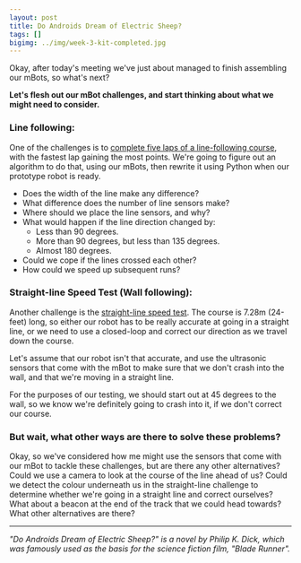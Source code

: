 ```yaml
---
layout: post
title: Do Androids Dream of Electric Sheep?
tags: []
bigimg: ../img/week-3-kit-completed.jpg
---
```


Okay, after today's meeting we've just about managed to finish assembling our mBots, so what's next?

**Let's flesh out our mBot challenges, and start thinking about what we might need to consider.**

### Line following:
One of the challenges is to
[complete five laps of a line-following course](http://piwars.org/2017-competition/challenges/line-following/),
with the fastest lap gaining the most points. We're going to figure out an algorithm to do that, using our mBots,
then rewrite it using Python when our prototype robot is ready.

* Does the width of the line make any difference?
* What difference does the number of line sensors make?
* Where should we place the line sensors, and why?
* What would happen if the line direction changed by:
  * Less than 90 degrees.
  * More than 90 degrees, but less than 135 degrees.
  * Almost 180 degrees.
* Could we cope if the lines crossed each other?
* How could we speed up subsequent runs?

### Straight-line Speed Test (Wall following):
Another challenge is the
[straight-line speed test](http://piwars.org/2017-competition/challenges/straight-line-speed-test). The course is
7.28m (24-feet) long, so either our robot has to be really accurate at going in a straight line, or we need to
use a closed-loop and correct our direction as we travel down the course.

Let's assume that our robot isn't that accurate, and use the ultrasonic sensors that come with the mBot to make sure
that we don't crash into the wall, and that we're moving in a straight line.

For the purposes of our testing, we should start out at 45 degrees to the wall, so we know we're definitely
going to crash into it, if we don't correct our course.

### But wait, what other ways are there to solve these problems?

Okay, so we've considered how me might use the sensors that come with our mBot to tackle these challenges, but
are there any other alternatives? Could we use a camera to look at the course of the line ahead of us? Could we detect
the colour underneath us in the straight-line challenge to determine whether we're going in a straight line and correct
ourselves? What about a beacon at the end of the track that we could head towards? What other alternatives are there?

---

_"Do Androids Dream of Electric Sheep?" is a novel by Philip K. Dick, which was famously used as the basis for the_
_science fiction film, "Blade Runner"._